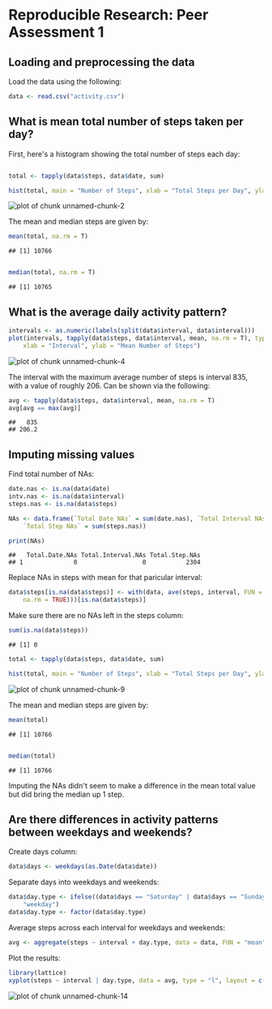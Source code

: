 # Reproducible Research: Peer Assessment 1


## Loading and preprocessing the data

Load the data using the following:


```r
data <- read.csv("activity.csv")
```



## What is mean total number of steps taken per day?

First, here's a histogram showing the total number of steps each day:


```r

total <- tapply(data$steps, data$date, sum)

hist(total, main = "Number of Steps", xlab = "Total Steps per Day", ylab = "Frequency")
```

![plot of chunk unnamed-chunk-2](figure/unnamed-chunk-2.png) 


The mean and median steps are given by:


```r
mean(total, na.rm = T)
```

```
## [1] 10766
```

```r

median(total, na.rm = T)
```

```
## [1] 10765
```


## What is the average daily activity pattern?


```r
intervals <- as.numeric(labels(split(data$interval, data$interval)))
plot(intervals, tapply(data$steps, data$interval, mean, na.rm = T), type = "l", 
    xlab = "Interval", ylab = "Mean Number of Steps")
```

![plot of chunk unnamed-chunk-4](figure/unnamed-chunk-4.png) 


The interval with the maximum average number of steps is interval 835, with a value of roughly 206.  Can be shown via the following:

```r
avg <- tapply(data$steps, data$interval, mean, na.rm = T)
avg[avg == max(avg)]
```

```
##   835 
## 206.2
```


## Imputing missing values

Find total number of NAs:

```r
date.nas <- is.na(data$date)
intv.nas <- is.na(data$interval)
steps.nas <- is.na(data$steps)

NAs <- data.frame(`Total Date NAs` = sum(date.nas), `Total Interval NAs` = sum(intv.nas), 
    `Total Step NAs` = sum(steps.nas))

print(NAs)
```

```
##   Total.Date.NAs Total.Interval.NAs Total.Step.NAs
## 1              0                  0           2304
```


Replace NAs in steps with mean for that paricular interval:

```r
data$steps[is.na(data$steps)] <- with(data, ave(steps, interval, FUN = function(x) mean(x, 
    na.rm = TRUE)))[is.na(data$steps)]
```


Make sure there are no NAs left in the steps column:

```r
sum(is.na(data$steps))
```

```
## [1] 0
```




```r
total <- tapply(data$steps, data$date, sum)

hist(total, main = "Number of Steps", xlab = "Total Steps per Day", ylab = "Frequency")
```

![plot of chunk unnamed-chunk-9](figure/unnamed-chunk-9.png) 


The mean and median steps are given by:


```r
mean(total)
```

```
## [1] 10766
```

```r

median(total)
```

```
## [1] 10766
```


Imputing the NAs didn't seem to make a difference in the mean total value but did bring the median up 1 step.

## Are there differences in activity patterns between weekdays and weekends?

Create days column:

```r
data$days <- weekdays(as.Date(data$date))
```


Separate days into weekdays and weekends:


```r
data$day.type <- ifelse((data$days == "Saturday" | data$days == "Sunday"), "weekend", 
    "weekday")
data$day.type <- factor(data$day.type)
```


Average steps across each interval for weekdays and weekends:

```r
avg <- aggregate(steps ~ interval + day.type, data = data, FUN = "mean")
```


Plot the results:

```r
library(lattice)
xyplot(steps ~ interval | day.type, data = avg, type = "l", layout = c(1, 2))
```

![plot of chunk unnamed-chunk-14](figure/unnamed-chunk-14.png) 

